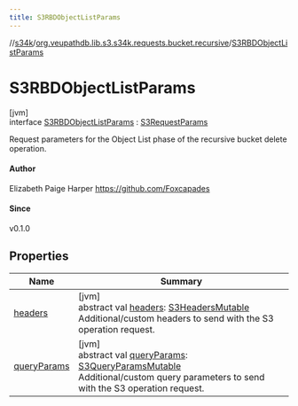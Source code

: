 ```yaml
---
title: S3RBDObjectListParams
---
```

//[s34k](../../../index.html)/[org.veupathdb.lib.s3.s34k.requests.bucket.recursive](../index.html)/[S3RBDObjectListParams](index.html)



# S3RBDObjectListParams



[jvm]\
interface [S3RBDObjectListParams](index.html) : [S3RequestParams](../../org.veupathdb.lib.s3.s34k.requests/-s3-request-params/index.html)

Request parameters for the Object List phase of the recursive bucket delete operation.



#### Author



Elizabeth Paige Harper https://github.com/Foxcapades



#### Since



v0.1.0



## Properties


| Name | Summary |
|---|---|
| [headers](../../org.veupathdb.lib.s3.s34k.requests/-s3-request-params/headers.html) | [jvm]<br>abstract val [headers](../../org.veupathdb.lib.s3.s34k.requests/-s3-request-params/headers.html): [S3HeadersMutable](../../org.veupathdb.lib.s3.s34k.fields.headers/-s3-headers-mutable/index.html)<br>Additional/custom headers to send with the S3 operation request. |
| [queryParams](../../org.veupathdb.lib.s3.s34k.requests/-s3-request-params/query-params.html) | [jvm]<br>abstract val [queryParams](../../org.veupathdb.lib.s3.s34k.requests/-s3-request-params/query-params.html): [S3QueryParamsMutable](../../org.veupathdb.lib.s3.s34k.fields.query_params/-s3-query-params-mutable/index.html)<br>Additional/custom query parameters to send with the S3 operation request. |

